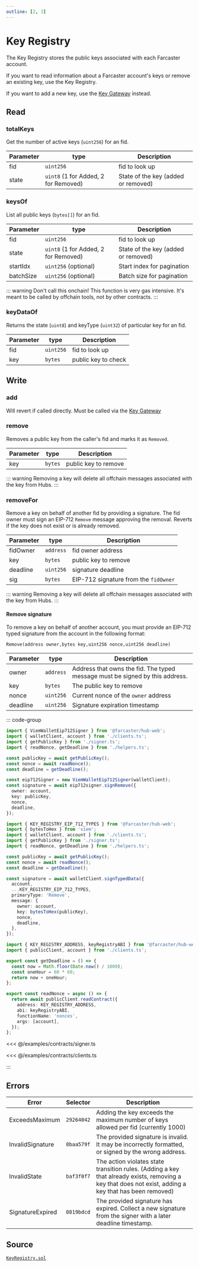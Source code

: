```yaml
---
outline: [2, 3]
---
```


# Key Registry

The Key Registry stores the public keys associated with each Farcaster account.

If you want to read information about a Farcaster account's keys or remove an existing key, use the Key Registry.

If you want to add a new key, use the [Key Gateway](/reference/contracts/reference/key-gateway.md) instead.

## Read

### totalKeys

Get the number of active keys (`uint256`) for an fid.

| Parameter | type                                 | Description                         |
| --------- | ------------------------------------ | ----------------------------------- |
| fid       | `uint256`                            | fid to look up                      |
| state     | `uint8` (1 for Added, 2 for Removed) | State of the key (added or removed) |

### keysOf

List all public keys (`bytes[]`) for an fid.

| Parameter | type                                 | Description                         |
| --------- | ------------------------------------ | ----------------------------------- |
| fid       | `uint256`                            | fid to look up                      |
| state     | `uint8` (1 for Added, 2 for Removed) | State of the key (added or removed) |
| startIdx  | `uint256` (optional)                 | Start index for pagination          |
| batchSize | `uint256` (optional)                 | Batch size for pagination           |

::: warning
Don't call this onchain! This function is very gas intensive. It's meant to be called by offchain tools, not by other contracts.
:::

### keyDataOf

Returns the state (`uint8`) and keyType (`uint32`) of particular key for an fid.

| Parameter | type      | Description         |
| --------- | --------- | ------------------- |
| fid       | `uint256` | fid to look up      |
| key       | `bytes`   | public key to check |

## Write

### add

Will revert if called directly. Must be called via the [Key Gateway](/reference/contracts/reference/key-gateway.md)

### remove

Removes a public key from the caller's fid and marks it as `Removed`.

| Parameter | type    | Description          |
| --------- | ------- | -------------------- |
| key       | `bytes` | public key to remove |

::: warning
Removing a key will delete all offchain messages associated with the key from Hubs.
:::

### removeFor

Remove a key on behalf of another fid by providing a signature. The fid owner must sign an EIP-712 `Remove` message approving the removal. Reverts if the key does not exist or is already removed.

| Parameter | type      | Description                           |
| --------- | --------- | ------------------------------------- |
| fidOwner  | `address` | fid owner address                     |
| key       | `bytes`   | public key to remove                  |
| deadline  | `uint256` | signature deadline                    |
| sig       | `bytes`   | EIP-712 signature from the `fidOwner` |

::: warning
Removing a key will delete all offchain messages associated with the key from Hubs.
:::

#### Remove signature

To remove a key on behalf of another account, you must provide an EIP-712 typed signature from the account in the following format:

`Remove(address owner,bytes key,uint256 nonce,uint256 deadline)`

| Parameter | type      | Description                                                                  |
| --------- | --------- | ---------------------------------------------------------------------------- |
| owner     | `address` | Address that owns the fid. The typed message must be signed by this address. |
| key       | `bytes`   | The public key to remove                                                     |
| nonce     | `uint256` | Current nonce of the `owner` address                                         |
| deadline  | `uint256` | Signature expiration timestamp                                               |

::: code-group

```ts [@farcaster/hub-web]
import { ViemWalletEip712Signer } from '@farcaster/hub-web';
import { walletClient, account } from './clients.ts';
import { getPublicKey } from './signer.ts';
import { readNonce, getDeadline } from './helpers.ts';

const publicKey = await getPublicKey();
const nonce = await readNonce();
const deadline = getDeadline();

const eip712Signer = new ViemWalletEip712Signer(walletClient);
const signature = await eip712signer.signRemove({
  owner: account,
  key: publicKey,
  nonce,
  deadline,
});
```

```ts [Viem]
import { KEY_REGISTRY_EIP_712_TYPES } from '@farcaster/hub-web';
import { bytesToHex } from 'viem';
import { walletClient, account } from './clients.ts';
import { getPublicKey } from './signer.ts';
import { readNonce, getDeadline } from './helpers.ts';

const publicKey = await getPublicKey();
const nonce = await readNonce();
const deadline = getDeadline();

const signature = await walletClient.signTypedData({
  account,
  ...KEY_REGISTRY_EIP_712_TYPES,
  primaryType: 'Remove',
  message: {
    owner: account,
    key: bytesToHex(publicKey),
    nonce,
    deadline,
  },
});
```

```ts [helpers.ts]
import { KEY_REGISTRY_ADDRESS, keyRegistryABI } from '@farcaster/hub-web';
import { publicClient, account } from './clients.ts';

export const getDeadline = () => {
  const now = Math.floor(Date.now() / 1000);
  const oneHour = 60 * 60;
  return now + oneHour;
};

export const readNonce = async () => {
  return await publicClient.readContract({
    address: KEY_REGISTRY_ADDRESS,
    abi: keyRegistryABI,
    functionName: 'nonces',
    args: [account],
  });
};
```

<<< @/examples/contracts/signer.ts

<<< @/examples/contracts/clients.ts

:::

## Errors

| Error            | Selector   | Description                                                                                                                                            |
| ---------------- | ---------- | ------------------------------------------------------------------------------------------------------------------------------------------------------ |
| ExceedsMaximum   | `29264042` | Adding the key exceeds the maximum number of keys allowed per fid (currently 1000)                                                                     |
| InvalidSignature | `8baa579f` | The provided signature is invalid. It may be incorrectly formatted, or signed by the wrong address.                                                    |
| InvalidState     | `baf3f0f7` | The action violates state transition rules. (Adding a key that already exists, removing a key that does not exist, adding a key that has been removed) |
| SignatureExpired | `0819bdcd` | The provided signature has expired. Collect a new signature from the signer with a later deadline timestamp.                                           |

## Source

[`KeyRegistry.sol`](https://github.com/farcasterxyz/contracts/blob/1aceebe916de446f69b98ba1745a42f071785730/src/KeyRegistry.sol)

